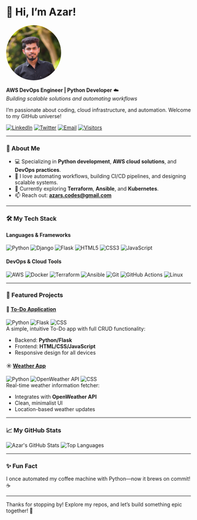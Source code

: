 # 👋 Hi, I’m Azar!

<img src="https://github.com/AzarCodes/AzarCodes/raw/main/profile-photo.png" alt="Azar's Profile Photo" style="border-radius: 50%; width: 150px; height: 150px;">

**AWS DevOps Engineer | Python Developer** ☁️  
*Building scalable solutions and automating workflows*

I’m passionate about coding, cloud infrastructure, and automation. Welcome to my GitHub universe!

[![LinkedIn](https://img.shields.io/badge/LinkedIn-0A66C2?style=for-the-badge&logo=linkedin&logoColor=white)](https://www.linkedin.com/in/azar-s-397111302/)
[![Twitter](https://img.shields.io/badge/Twitter-1DA1F2?style=for-the-badge&logo=twitter&logoColor=white)](https://x.com/Azar_uddhin?t=s69I0XoWNS6xpxWqPem3Yw&s=09)
[![Email](https://img.shields.io/badge/Email-EA4335?style=for-the-badge&logo=gmail&logoColor=white)](mailto:azars.codes@gmail.com)
[![Visitors](https://img.shields.io/endpoint?url=https%3A%2F%2Fvisitor-badge.glitch.me%2Fbadge%3Fpage_id%3DAzarCodes.AzarCodes&style=for-the-badge)](https://github.com/AzarCodes)

---

### 🌟 About Me
- 💻 Specializing in **Python development**, **AWS cloud solutions**, and **DevOps practices**.
- 🔧 I love automating workflows, building CI/CD pipelines, and designing scalable systems.
- 🌱 Currently exploring **Terraform**, **Ansible**, and **Kubernetes**.
- 📫 Reach out: **azars.codes@gmail.com**

---

### 🛠️ My Tech Stack

#### Languages & Frameworks
![Python](https://img.shields.io/badge/Python-3776AB?style=for-the-badge&logo=python&logoColor=white)
![Django](https://img.shields.io/badge/Django-092E20?style=for-the-badge&logo=django&logoColor=white)
![Flask](https://img.shields.io/badge/Flask-000000?style=for-the-badge&logo=flask&logoColor=white)
![HTML5](https://img.shields.io/badge/HTML5-E34F26?style=for-the-badge&logo=html5&logoColor=white)
![CSS3](https://img.shields.io/badge/CSS3-1572B6?style=for-the-badge&logo=css3&logoColor=white)
![JavaScript](https://img.shields.io/badge/JavaScript-F7DF1E?style=for-the-badge&logo=javascript&logoColor=black)

#### DevOps & Cloud Tools
![AWS](https://img.shields.io/badge/AWS-232F3E?style=for-the-badge&logo=amazonaws&logoColor=white)
![Docker](https://img.shields.io/badge/Docker-2496ED?style=for-the-badge&logo=docker&logoColor=white)
![Terraform](https://img.shields.io/badge/Terraform-623CE4?style=for-the-badge&logo=terraform&logoColor=white)
![Ansible](https://img.shields.io/badge/Ansible-EE0000?style=for-the-badge&logo=ansible&logoColor=white)
![Git](https://img.shields.io/badge/Git-F05032?style=for-the-badge&logo=git&logoColor=white)
![GitHub Actions](https://img.shields.io/badge/GitHub_Actions-2088FF?style=for-the-badge&logo=github-actions&logoColor=white)
![Linux](https://img.shields.io/badge/Linux-FCC624?style=for-the-badge&logo=linux&logoColor=black)

---

### 🚀 Featured Projects

#### 📝 [To-Do Application](https://github.com/AzarCodes/To-Do-Application)
![Python](https://img.shields.io/badge/Python-3776AB?style=flat&logo=python&logoColor=white)
![Flask](https://img.shields.io/badge/Flask-000000?style=flat&logo=flask&logoColor=white)
![CSS](https://img.shields.io/badge/CSS3-1572B6?style=flat&logo=css3&logoColor=white)  
A simple, intuitive To-Do app with full CRUD functionality:  
- Backend: **Python/Flask**  
- Frontend: **HTML/CSS/JavaScript**  
- Responsive design for all devices

#### ☀️ [Weather App](https://github.com/AzarCodes/weather-app)
![Python](https://img.shields.io/badge/Python-3776AB?style=flat&logo=python&logoColor=white)
![OpenWeather API](https://img.shields.io/badge/OpenWeather-EE7600?style=flat&logo=openweathermap&logoColor=white)
![CSS](https://img.shields.io/badge/CSS3-1572B6?style=flat&logo=css3&logoColor=white)  
Real-time weather information fetcher:  
- Integrates with **OpenWeather API**  
- Clean, minimalist UI  
- Location-based weather updates

---

### 📈 My GitHub Stats
![Azar's GitHub Stats](https://github-readme-stats.vercel.app/api?username=AzarCodes&show_icons=true&theme=dracula&count_private=true&cache_buster=126)
![Top Languages](https://github-readme-stats.vercel.app/api/top-langs/?username=AzarCodes&layout=compact&theme=dracula&langs_count=6)

---

### ✨ Fun Fact
I once automated my coffee machine with Python—now it brews on commit! ☕

---

Thanks for stopping by! Explore my repos, and let’s build something epic together! 🚀
